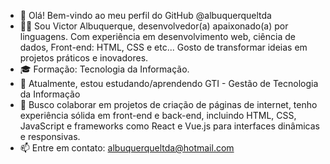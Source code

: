 - 👋 Olá! Bem-vindo ao meu perfil do GitHub @albuquerqueltda
- 👨‍💻 Sou Victor Albuquerque, desenvolvedor(a) apaixonado(a) por linguagens. Com experiência em desenvolvimento web, ciência de dados, Front-end: HTML, CSS e etc... Gosto de transformar ideias em projetos práticos e inovadores. 
- 🎓 Formação: Tecnologia da Informação.
- 🌱 Atualmente, estou estudando/aprendendo GTI - Gestão de Tecnologia da Informação
- 👯 Busco colaborar em projetos de criação de páginas de internet, tenho experiência sólida em front-end e back-end, incluindo HTML, CSS, JavaScript e frameworks como React e Vue.js para interfaces dinâmicas e responsivas.
- 📫 Entre em contato: albuquerqueltda@hotmail.com


<!---albuquerqueltda/albuquerqueltda é um repositório ✨ especial ✨ porque seu `README.md` (este arquivo) aparece no seu perfil do GitHub.
Você pode clicar no link Visualizar para ver suas alterações.
--->

